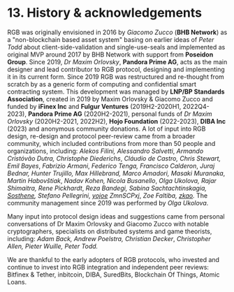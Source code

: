 # 13. History & acknowledgements

RGB was originally envisioned in 2016 by _Giacomo Zucco_ (**BHB Network**) as a "non-blockchain based asset system" basing on earlier ideas of _Peter Todd_ about client-side-validation and single-use-seals and implemented as original MVP around 2017 by BHB Network with support from **Poseidon Group**. Since 2019, _Dr Maxim Orlovsky_, **Pandora Prime AG**, acts as the main designer and lead contributor to RGB protocol, designing and implementing it in its current form. Since 2019 RGB was restructured and re-thought from scratch by as a generic form of computing and confidential smart contracting system. This development was managed by **LNP/BP Standards Association**, created in 2019 by Maxim Orlovsky & Giacomo Zucco and funded by **iFinex Inc** and **Fulgur Ventures** (2019H2-2020H1, 2022Q4-2023), **Pandora Prime AG** (2020H2-2021), personal funds of _Dr Maxim Orlovsky_ (2020H2-2021, 2022H2), **Hojo Foundation** (2022-2023), **DIBA Inc** (2023) and anonymous community donations. A lot of input into RGB design, re-design and protocol peer-review came from a broader community, which included contributions from more than 50 people and organizations, including: _Alekos Filini, Alessandro Salvetti_, _Armando Cristóvão Dutra, Christophe Diederichs_, _Cláudio de Castro, Chris Stewart, Emil Bayes_, _Fabrizio Armani_, _Federico Tenga, Francisco Calderon_, _Juraj Bednar, Hunter Trujillo, Max Hillebrand, Marco Amadori, Masaki Muranaka_, _Martin Habovštiak_, _Nadav Kohen, Nicola Busanello_, _Olga Ukolova, Rajar Shimaitra, Rene Pickhardt_, _Reza Bandegi, Sabina Sachtachtinskagia,_ [_Sosthene_](https://github.com/Sosthene00)_,_ _Stefano Pellegrini_, [_yojoe_](https://github.com/yojoe) _ZmnSCPxj_, _Zoe Faltiba,_ [_zkao_](https://github.com/zkao)_._ The community management since 2019 was performed by _Olga Ukolova_.

Many input into protocol design ideas and suggestions came from personal conversations of Dr Maxim Orlovsky and Giacomo Zucco with notable cryptographers, specialists on distributed systems and game theorists, including: _Adam Back, Andrew Poelstra, Christian Decker_, _Christopher Allen, Pieter Wuille, Peter Todd._

We are thankful to the early adopters of RGB protocols, who invested and continue to invest into RGB integration and independent peer reviews: Bitfinex & Tether, inbitcoin, DIBA, SuredBits, Blockchain Of Things, Atomic Loans.
